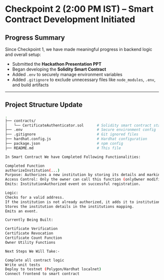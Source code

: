 # Checkpoint 2 (2:00 PM IST) – Smart Contract Development Initiated

## Progress Summary

Since Checkpoint 1, we have made meaningful progress in backend logic and overall setup:

- Submitted the **Hackathon Presentation PPT**
- Began developing the **Solidity Smart Contract**
- Added `.env` to securely manage environment variables
- Added `.gitignore` to exclude unnecessary files like `node_modules`, `.env`, and build artifacts

---

## Project Structure Update

```bash
.
├── contracts/
│   └── CertificateAuthenticator.sol      # Solidity smart contract started
├── .env                                  # Secure environment config
├── .gitignore                            # Git ignored files
├── hardhat.config.js                     # Hardhat configuration
├── package.json                          # npm config
├── README.md                             # This file

In Smart Contract We have Completed Following Functionalities:

Completed Function
authorizeInstitution(...)
Purpose: Authorizes a new institution by storing its details and marking it as authorized.
Access Control: Only the owner can call this function (onlyOwner modifier).
Emits: InstitutionAuthorized event on successful registration.

Logic:
Checks for a valid address.
If the institution is not already authorized, it adds it to institutionAddresses[].
Stores the institution details in the institutions mapping.
Emits an event.

Currently Being Built:

Certificate Verification
Certificate Revocation
Certificate Count Function
Owner Utility Functions

Next Steps We Will Take:-

Complete all contract logic
Write unit tests
Deploy to testnet (Polygon/Hardhat localnet)
Connect frontend to smart contract
